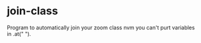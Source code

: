 # join-class
Program to automatically join your zoom class
nvm you can't purt variables in .at(" ").
